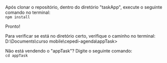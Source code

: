Após clonar o repositório, dentro do diretório "taskApp", execute o seguinte comando no terminal:<br>
`npm install`


Pronto!

Para verificar se está no diretório certo, verifique o caminho no terminal: <br>
D:\Documents\curso mobile\cepedi-agenda\appTask>

Não está vendendo o "appTask"? Digite o seguinte comando: <br>
`cd appTask`
